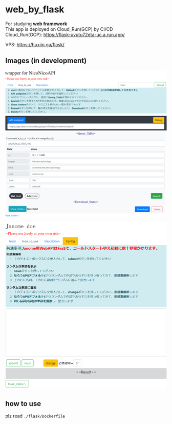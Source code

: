 # web_by_flask
For studying **web framework** <br>
This app is deployed on Cloud_Run(GCP) by CI/CD <br>
Cloud_Run(GCP): https://flask-uvutu72eta-uc.a.run.app/

VPS: https://huxiin.ga/flask/
## Images (in development)

![3](https://github.com/jSm449g4d/web_by_flask/blob/master/assets/nicoapi.png)

![4](https://github.com/jSm449g4d/web_by_flask/blob/master/assets/janomedoe.png)
 
## how to use
plz read `./flask/Dockerfile`
 
